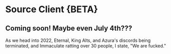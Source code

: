# Source Client {BETA}
## Coming soon! Maybe even July 4th???
As we head into 2022, Eternal, King Alts, and Azura's discords being terminated, and Immaculate ratting over 30 people, I state, "We are fucked."
